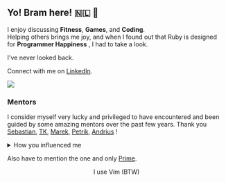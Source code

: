 ## Yo! Bram here! 🇳🇱 👋

I enjoy discussing **Fitness**, **Games**, and **Coding**.<br>
Helping others brings me joy, and when I found out that Ruby is designed for **Programmer Happiness** , I had to take a look. 

I've never looked back. 


Connect with me on [LinkedIn](https://www.linkedin.com/in/b-janssen/).

![](https://komarev.com/ghpvc/?username=ibramsterdam)


### Mentors
I consider myself very lucky and privileged to have encountered and been guided by some amazing mentors over the past few years. Thank you  [Sebastian](https://github.com/stomescu), [TK](https://github.com/krtschmr), [Marek](https://github.com/mdh), [Petrik](https://github.com/p8), [Andrius](https://github.com/andriusch) !

<details>
  <summary>How you influenced me</summary>

Thank you [Sebastian](https://github.com/stomescu) for having me as your intern. For putting faith in me and spending hours teaching me the programming fundamentals. You showed me the ropes of React and Typescript and let me fall in love with being a web developer.

I will never forget encountering my first Ruby on Rails ninja, [TK](https://github.com/krtschmr). With the strongest Git skills known to developer-kind, a truly amazing entrpeneurial spirit and the biggest passion for the Rails framework. Thank you for introducing me to Rails and spending countless hours on calls with me, explaining how I could become a ninja myself.

You have treated me with respect and valued my opinion on important decisions as if I were your equal, [Marek](https://github.com/mdh). Thank you for entrusting me with the codebase of your amazing platform, Bordfolio, where I was able to complete my thesis on web accessibility for online platforms and graduate for my BSc Software Engineering. Not to forget his brother [Petrik](https://github.com/p8), who showed me how amazing the open-source culture of Ruby on Rails is. The feeling I had when contributing to Rails made me realize that I want to be part of this community.
Because of you two I have felt the courage to make neovim my main editor and it has treated me so well!

I have the deepest respect for [Andrius](https://github.com/andriusch). Your integrity when it comes to coding is amazing... (tbc)

</details>

Also have to mention the one and only [Prime](https://github.com/theprimeagen). 

<div align="center">I use Vim (BTW)</div>
